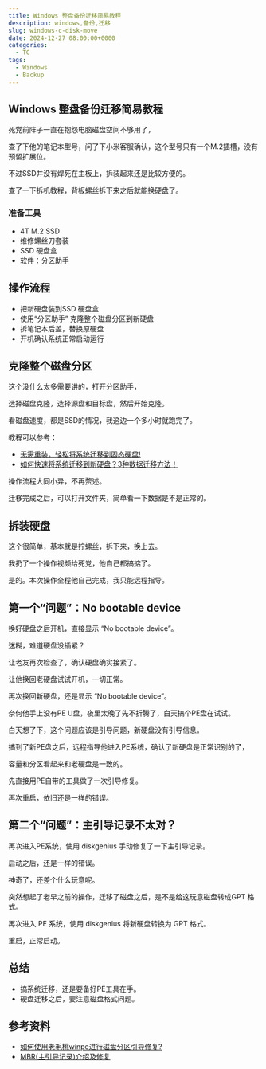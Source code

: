 ```yaml
---
title: Windows 整盘备份迁移简易教程
description: windows,备份,迁移
slug: windows-c-disk-move
date: 2024-12-27 08:00:00+0000
categories:
  - TC
tags:
  - Windows
  - Backup
---
```


## Windows 整盘备份迁移简易教程

死党前阵子一直在抱怨电脑磁盘空间不够用了，

查了下他的笔记本型号，问了下小米客服确认，这个型号只有一个M.2插槽，没有预留扩展位。

不过SSD并没有焊死在主板上，拆装起来还是比较方便的。

查了一下拆机教程，背板螺丝拆下来之后就能换硬盘了。

### 准备工具

- 4T M.2 SSD
- 维修螺丝刀套装
- SSD 硬盘盒
- 软件：分区助手

## 操作流程

- 把新硬盘装到SSD 硬盘盒
- 使用“分区助手” 克隆整个磁盘分区到新硬盘
- 拆笔记本后盖，替换原硬盘
- 开机确认系统正常启动运行


## 克隆整个磁盘分区

这个没什么太多需要讲的，打开分区助手，

选择磁盘克隆，选择源盘和目标盘，然后开始克隆。

看磁盘速度，都是SSD的情况，我这边一个多小时就跑完了。

教程可以参考：

- [无需重装，轻松将系统迁移到固态硬盘!](https://www.disktool.cn/content-center/migrate-os-to-ssd/transfer-os-to-ssd.html)
- [如何快速将系统迁移到新硬盘？3种数据迁移方法！](https://www.disktool.cn/jiaocheng/migrate-system-drive.html)

操作流程大同小异，不再赘述。

迁移完成之后，可以打开文件夹，简单看一下数据是不是正常的。

## 拆装硬盘

这个很简单，基本就是拧螺丝，拆下来，换上去。

我扔了一个操作视频给死党，他自己都搞掂了。

是的。本次操作全程他自己完成，我只能远程指导。

## 第一个“问题”：No bootable device

换好硬盘之后开机，直接显示 “No bootable device”。

迷糊，难道硬盘没插紧？

让老友再次检查了，确认硬盘确实接紧了。

让他换回老硬盘试试开机，一切正常。

再次换回新硬盘，还是显示 “No bootable device”。

奈何他手上没有PE U盘，夜里太晚了先不折腾了，白天搞个PE盘在试试。

白天想了下，这个问题应该是引导问题，新硬盘没有引导信息。

搞到了新PE盘之后，远程指导他进入PE系统，确认了新硬盘是正常识别的了，

容量和分区看起来和老硬盘是一致的。

先直接用PE自带的工具做了一次引导修复。

再次重启，依旧还是一样的错误。

## 第二个“问题”：主引导记录不太对？

再次进入PE系统，使用 diskgenius 手动修复了一下主引导记录。

启动之后，还是一样的错误。

神奇了，还差个什么玩意呢。

突然想起了老早之前的操作，迁移了磁盘之后，是不是给这玩意磁盘转成GPT 格式。

再次进入 PE 系统，使用 diskgenius 将新硬盘转换为 GPT 格式。

重启，正常启动。

## 总结

- 搞系统迁移，还是要备好PE工具在手。
- 硬盘迁移之后，要注意磁盘格式问题。

## 参考资料

- [如何使用老毛桃winpe进行磁盘分区引导修复?](https://www.laomaotao.net/winpe/2020/0313/8129.html)
- [MBR(主引导记录)介绍及修复](https://zhuanlan.zhihu.com/p/419605886)

